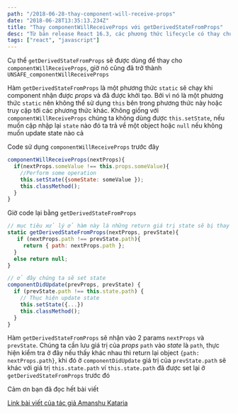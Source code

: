 ```yaml
---
path: "/2018-06-28-thay-component-will-receive-props"
date: "2018-06-28T13:35:13.234Z"
title: "Thay componentWillReceiveProps với getDerivedStateFromProps"
desc: "Từ bản release React 16.3, các phương thức lifecycle có thay chút ít, một số không còn được khuyến khích sử dụng và thay thế bằng một phương thức khác"
tags: ["react", "javascript"]
---
```


Cụ thể `getDerivedStateFromProps` sẽ được dùng để thay cho `componentWillReceiveProps`, giờ nó cũng đã trở thành `UNSAFE_componentWillReceiveProps`

Hàm `getDerivedStateFromProps` là một phương thức `static` sẽ chạy khi component nhận được *props* và đã được khởi tạo. Bởi vì nó là một phương thức `static` nên không thể sử dụng `this` bên trong phương thức này hoặc truy cập tới các phương thức khác. Không giống với `componentWillReceiveProps` chúng ta không dùng được `this.setState`, nếu muốn cập nhập lại `state` nào đó ta trả về một object hoặc `null` nếu không muốn update state nào cả

Code sử dụng `componentWillReceiveProps` trước đây

```jsx
componentWillReceiveProps(nextProps){
  if(nextProps.someValue !== this.props.someValue){
    //Perform some operation
    this.setState({someState: someValue });
    this.classMethod();
  }
}
```

Giờ code lại bằng `getDerivedStateFromProps`

```jsx
// mục tiêu xử lý ở hàm này là những return giá trị state sẽ bị thay đổi khi prop thay đổi
static getDerivedStateFromProps(nextProps, prevState){
   if (nextProps.path !== prevState.path){
     return { path: nextProps.path };
  }
  else return null;
}

// ở đây chúng ta sẽ set state
componentDidUpdate(prevProps, prevState) {
  if (prevState.path !== this.state.path) {
    // Thục hiện update state
    this.setState({...})
    this.classMethod();
  }
}
```

Hàm `getDerivedStateFromProps` sẽ nhận vào 2 params `nextProps` và `prevState`. Chúng ta cần lưu giá trị của *props* `path` vào *state* là `path`, thực hiện kiểm tra ở đây nếu thấy khác nhau thì return lại object `{path: nextProps.path}`, khi đó ở `componentDidUpdate` giá trị của `prevState.path` sẽ khác với giá trị `this.state.path` ví `this.state.path` đã được set lại ở `getDerivedStateFromProps` trước đó

Cảm ơn bạn đã đọc hết bài viết

[Link bài viết của tác giả Amanshu Kataria](https://hackernoon.com/replacing-componentwillreceiveprops-with-getderivedstatefromprops-c3956f7ce607)